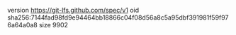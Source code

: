 version https://git-lfs.github.com/spec/v1
oid sha256:7144fad98fd9e94464bb18866c04f08d56a8c5a95dbf391981f59f976a64a0a8
size 9902
